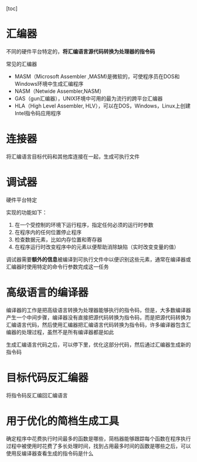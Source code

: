 [toc]

# 汇编器

不同的硬件平台特定的，**将汇编语言源代码转换为处理器的指令码**

常见的汇编器

* MASM（Microsoft Assembler ,MASM)是微软的，可使程序员在DOS和Windows环境中生成汇编程序
* NASM（Netwide Assembler,NASM）
* GAS（gun汇编器），UNIX环境中可用的最为流行的跨平台汇编器
* HLA（High Level Assembler, HLV），可以在DOS，Windows，Linux上创建Intel指令码应用程序



# 连接器

将汇编语言目标代码和其他库连接在一起，生成可执行文件



# 调试器

硬件平台特定

实现的功能如下：

1. 在一个受控制的环境下运行程序，指定任何必须的运行时参数
2. 在程序内的任何位置停止程序
3. 检查数据元素，比如内存位置和寄存器
4. 在程序运行时改变程序中的元素以便帮助消除缺陷（实时改变变量的值）



调试器需要**额外的信息**被编译到可执行文件中以便识别这些元素，通常在编译器或汇编器时使用特定的命令行参数完成这一任务



# 高级语言的编译器

编译器的工作是把高级语言转换为处理器能够执行的指令码，但是，大多数编译器产生一个中间步骤，编译器没有直接把源代码转换为指令码，而是把源代码转换为汇编语言代码，然后使用汇编器把汇编语言代码转换为指令码，许多编译器包含汇编器的处理过程，虽然不是所有编译器都是如此

生成汇编语言代码之后，可以停下里，优化这部分代码，然后通过汇编器生成新的指令码



# 目标代码反汇编器

将指令码反汇编回汇编语言



# 用于优化的简档生成工具

确定程序中花费执行时间最多的函数是哪些，简档器能够跟踪每个函数在程序执行过程中被使用时花费了多长处理时间，找到占用最多时间的函数是哪些之后，可以使用反编译器查看生成的指令码是什么




